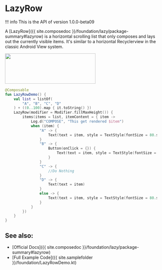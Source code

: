 # LazyRow

!!! info
    This is the API of version 1.0.0-beta09
    
A [LazyRow]({{ site.composedoc }}/foundation/lazy/package-summary#lazyrow) is a horizontal scrolling list that only composes and lays out the currently visible items.
It's similar to a horizontal Recyclerview in the classic Android View system.


<p align="left">
  <img src ="{{ site.images }}/foundation/lazyrow/lazyrow.png" height=100 width=300 />
</p>

```kotlin
@Composable
fun LazyRowDemo() {
    val list = listOf(
        "A", "B", "C", "D"
    ) + ((0..100).map { it.toString() })
    LazyRow(modifier = Modifier.fillMaxHeight()) {
        items(items = list, itemContent = { item ->
            Log.d("COMPOSE", "This get rendered $item")
            when (item) {
                "A" -> {
                    Text(text = item, style = TextStyle(fontSize = 80.sp))
                }
                "B" -> {
                    Button(onClick = {}) {
                        Text(text = item, style = TextStyle(fontSize = 80.sp))
                    }
                }
                "C" -> {
                    //Do Nothing
                }
                "D" -> {
                    Text(text = item)
                }
                else -> {
                    Text(text = item, style = TextStyle(fontSize = 80.sp))
                }
            }
        })
    }
}
```

## See also:
* [Official Docs]({{ site.composedoc }}/foundation/lazy/package-summary#lazyrow)
* [Full Example Code]({{ site.samplefolder }}/foundation/LazyRowDemo.kt)
